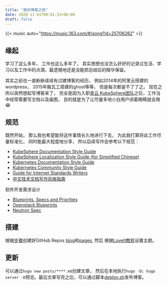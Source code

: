 ```yaml
---
title: "我的博客之旅"
date: 2020-11-01T00:01:53+08:00
draft: false
---
```


{{< music auto="https://music.163.com/#/song?id=25706282" >}}

## 缘起
学习了这么多年， 工作也这么多年了， 其实想想也没怎么好好的记录过生活、学习以及工作中的点滴，最遗憾地还是没能把总结后的精华保留。

其实之前也一直断断续续有过建博客的经历， 例如2014年的阿里云搭建的wordpress， 2015年搬瓦工搭建的ghost等等， 但是每次都是不了了之。 
现在之所以突然想起写博客来了， 完全是因为入职[青云 KubeSphere团队](https://kubesphere.io)之后，工作当中经常需要写文档以及画图， 目的就是为了让尽量多地小白用户闭着眼睛就会用:joy:

## 规范
既然开始， 那么我也希望能将这件事情长久地进行下去， 为此我打算将此工作尽量标准化， 同时能最大程度地分享， 所以后续写作会参考以下规范：
* [KubeSphere Documentation Style Guide](https://github.com/kubesphere/website/blob/master/KubeSphere%20Documentation%20Style%20Guide.md)
* [KubeSphere Localization Style Guide (for Simplified Chinese)](https://github.com/kubesphere/website/blob/master/localization_style_guides/KubeSphere%20Localization%20Style%20Guide%20(for%20Simplified%20Chinese).md)
* [Kubernetes Documentation Style Guide](https://kubernetes.io/docs/contribute/style/style-guide/)
* [Kubernetes Community Style Guide](https://github.com/kubernetes/community/blob/master/contributors/guide/style-guide.md)
* [Guide for Internet Standards Writers](https://tools.ietf.org/html/rfc2360)
* [中文技术文档写作风格指南](https://zh-style-guide.readthedocs.io/)

软件开发需求设计
* [Blueprints, Specs and Priorities](https://docs.openstack.org/nova/queens/contributor/blueprints.html)
* [Openstack Blueprints](https://wiki.openstack.org/wiki/Blueprints)
* [Neutron Spec](https://specs.openstack.org/openstack/neutron-specs/)

## 搭建
根据[步骤](https://gohugo.io/hosting-and-deployment/hosting-on-github/#step-by-step-instructions)创建好GitHub Repos [blog](https://github.com/duanjiong/hugo-blog)和[pages](https://github.com/duanjiong/duanjiong.github.io), 然后
根据[LoveIt教程](https://hugoloveit.com/zh-cn/theme-documentation-basics/)设置主题。

## 更新
可以通过`hugo new posts/****.md`创建文章， 然后在本地执行`hugo -D; hugo server -D`预览。最后文章写完之后，可以通过脚本[deploy.sh](https://github.com/duanjiong/hugo-blog/blob/master/deploy.sh)发布博客。
